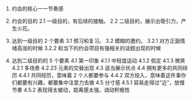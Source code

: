 1. 约会的核心一一节奏感

2. 约会的目的
   2.1 一级目的，有后续的接触。
   2.2 二级目的，展示出吸引力，产生火花。

3. 达到一级目的 2 个要素
   3.1 预习和复习。
   3.2 模糊的邀约。
   3.2.1 对方正面情绪高涨的时候
   3.2.2 和当下的约会项目有强相关的话题出现的时候

4. 达到二级目的的 5 个要素
   4.1 第一印象
   4.1.1 中轻度运动
   4.1.2 假定
   4.1.3 微笑
   4.2.1 多场景
   4.2.23 元素的交替出现
   4.3 适当展示优点
   4.4 拥有更多的共同经历
   4.4.1 共同经历，意味着 2 个人都要参与
   4.4.2 双方投入，意味着这件事你们都要有兴趣，都要集中注意力去做
   4.5 分寸感
   4.5.1 容易走得过“近”，放慢节奏
   4.5.2 表现得太被动，距离感太强，调动积极性
